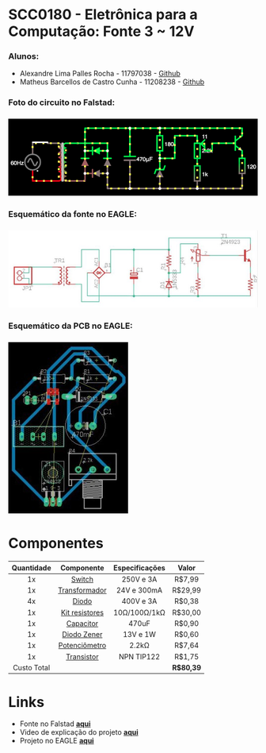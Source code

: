 # SCC0180 - Eletrônica para a Computação: Fonte 3 ~ 12V

### Alunos:
- Alexandre Lima Palles Rocha - 11797038 - [Github](https://github.com/Alexandre-Palles)
- Matheus Barcellos de Castro Cunha - 11208238 - [Github](https://github.com/matheushw)


### Foto do circuito no Falstad:
### ![Falstad](Falstad.png)

### Esquemático da fonte no EAGLE:
### ![EAGLE_FONTE](EAGLE_FONTE.jpeg)

### Esquemático da PCB no EAGLE:
### ![EAGLE_PCB](EAGLE_PCB.jpeg)


# Componentes
| **Quantidade** | **Componente** | **Especificações** | **Valor** |
|:---------------:|:---------------:|:-------------:|:---------------:|
| 1x |[Switch](https://produto.mercadolivre.com.br/MLB-1300399738-boto-chave-gangorra-mini-interruptor-liga-desliga-on-off-10x15mm-kcd13-101-3a-250v-arduino-_JM?variation=42249952649&quantity=1#reco_item_pos=0&reco_backend=machinalis-seller-items-pdp&reco_backend_type=low_level&reco_client=vip-seller_items-above&reco_id=3b5ba658-e897-4edb-bdb5-659b62db67cc) | 250V e 3A | R$7,99 |
| 1x |[Transformador](https://produto.mercadolivre.com.br/MLB-1253723183-transformador-trafo-2424v-300ma-bivolt-eletronica-_JM?matt_tool=82322591&matt_word&gclid=Cj0KCQjw3Nv3BRC8ARIsAPh8hgLXZgnFr5Hp9iApZDPNMp8cpAg7tn35FChWVQIqDIILeqjcO1U_S98aArt6EALw_wcB&quantity=1) | 24V e 300mA | R$29,99 |
| 4x |[Diodo](https://www.autoeletronica.net/produtos/diodo-retificador-1n5404) | 400V e 3A | R$0,38 |
| 1x |[Kit resistores](https://produto.mercadolivre.com.br/MLB-1508963482-kit-resistores-essenciais-14w-500pcs-escolha-10-valores-_JM?matt_tool=79246729&matt_word&gclid=Cj0KCQjw3Nv3BRC8ARIsAPh8hgIupt2nVKXXqpCT_FToIKbaTNeMJ-NzZfGllE_OkiuEosBMVT6fUeoaAgiaEALw_wcB&quantity=1) | 10Ω/100Ω/1kΩ | R$30,00 |
| 1x |[Capacitor](https://www.eletrogate.com/capacitor-eletrolitico-470uf-x-50v?utm_source=Site&utm_medium=GoogleMerchant&utm_campaign=GoogleMerchant&gclid=Cj0KCQjw3Nv3BRC8ARIsAPh8hgJ2Kgakz5yJfnDUHAmi37V7dUP6w2IKSyBl1VksmPlQwvk_MMea2ZgaAmnKEALw_wcB) | 470uF | R$0,90 |
| 1x |[Diodo Zener](https://www.americanas.com.br/produto/1397103736?opn=YSMESP&sellerid=4145166000157&epar=bp_pl_00_go_am_todas_geral_gmv&WT.srch=1&acc=e789ea56094489dffd798f86ff51c7a9&i=5dd8ae5049f937f6254fab94&o=5df60079f8e95eac3dac6177&gclid=Cj0KCQjw3Nv3BRC8ARIsAPh8hgIL562GLJVjPZFYEWPE8kXANQGuBsye2JKJisaPoG6w3PX7TJy3cGIaAltrEALw_wcB) | 13V e 1W | R$0,60 |
| 1x |[Potenciômetro](https://pt.aliexpress.com/item/32848715135.html?src=google&src=google&albch=shopping&acnt=494-037-6276&isdl=y&slnk=&plac=&mtctp=&albbt=Gploogle_7_shopping&aff_atform=google&aff_short_key=UneMJZVf&&albagn=888888&albcp=7303158455&albag=86143156931&trgt=883147839979&crea=pt32848715135&netw=u&device=c&albpg=883147839979&albpd=pt32848715135&gclid=Cj0KCQjw3Nv3BRC8ARIsAPh8hgJCE_fC1pTmLaH6x_OhnIQIG1EOQxaMdB_r3-dds5elVMA30CBOIDAaAkRLEALw_wcB&gclsrc=aw.ds) | 2.2kΩ | R$7,64 |
| 1x |[Transistor](https://www.robocore.net/loja/itens-eletronicos/transistor-npn-tip122?gclid=Cj0KCQjw3Nv3BRC8ARIsAPh8hgLH4DNOuhtfnZSzVS-3N3OBPhqspcy9cVkdt3Z7M0HruGtxnt3bOhQaAqJKEALw_wcB) | NPN TIP122 | R$1,75 |
|Custo Total || | **R$80,39** |

# Links
- Fonte no Falstad **[aqui](http://tinyurl.com/y8rnal6y)**
- Video de explicação do projeto **[aqui]()**
- Projeto no EAGLE **[aqui](https://drive.google.com/drive/folders/17g_FNWTx2oCK9mUkApajUb2hrP8GtiF6?usp=sharing)**
